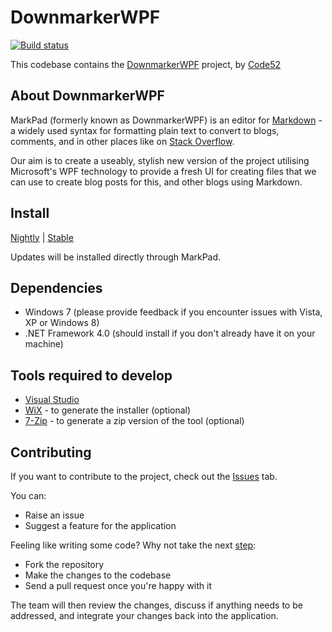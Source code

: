 # DownmarkerWPF

[![Build status](https://ci.appveyor.com/api/projects/status/8nyixeikl67jh305/branch/master?svg=true)](https://ci.appveyor.com/project/shiftkey/downmarkerwpf/branch/master)

This codebase contains the [DownmarkerWPF](http://code52.org/DownmarkerWPF/) project, by [Code52](http://code52.org/)

## About DownmarkerWPF

MarkPad (formerly known as DownmarkerWPF) is an editor for [Markdown](http://daringfireball.net/projects/markdown/) - a widely used syntax for formatting plain text to convert to blogs, comments, and in other places like on [Stack Overflow](http://stackoverflow.com/).

Our aim is to create a useably, stylish new version of the project utilising Microsoft's WPF technology to provide a fresh UI for creating files that we can use to create blog posts for this, and other blogs using Markdown.

## Install
[Nightly](http://ginnivan.blob.core.windows.net/markpadnightly/MarkPad.application) | [Stable](http://ginnivan.blob.core.windows.net/markpadrelease/MarkPad.application)

Updates will be installed directly through MarkPad.

## Dependencies

 - Windows 7 (please provide feedback if you encounter issues with Vista, XP or Windows 8)
 - .NET Framework 4.0 (should install if you don't already have it on your machine)

## Tools required to develop

 - [Visual Studio](https://www.visualstudio.com/)
 - [WiX](http://wixtoolset.org/releases/v3.9/stable) - to generate the installer (optional)
 - [7-Zip](http://www.7-zip.org/download.html) - to generate a zip version of the tool (optional)

## Contributing

If you want to contribute to the project, check out the [Issues](https://github.com/Code52/DownmarkerWPF/issues) tab. 

You can:

 - Raise an issue
 - Suggest a feature for the application

Feeling like writing some code? Why not take the next [step](http://code52.org/contributing.html):

 - Fork the repository
 - Make the changes to the codebase
 - Send a pull request once you're happy with it

The team will then review the changes, discuss if anything needs to be addressed, and integrate your changes back into the application.
